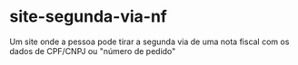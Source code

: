 # site-segunda-via-nf
Um site onde a pessoa pode tirar a segunda via de uma nota fiscal com os dados de CPF/CNPJ ou "número de pedido"
